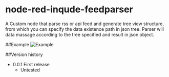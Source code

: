 # node-red-inqude-feedparser

A Custom node that parse rss or api feed and generate tree view structure, from which you can specify the data existence path in json tree. Parser will data massage according to the tree specified and result in json object.

##Example
![Example](https://i.imgur.com/151AMum.png)

##Version history
* 0.0.1	First release
  * Untested
